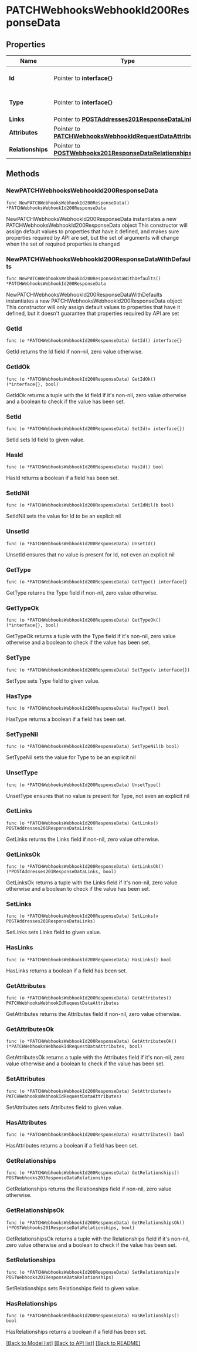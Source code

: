 # PATCHWebhooksWebhookId200ResponseData

## Properties

Name | Type | Description | Notes
------------ | ------------- | ------------- | -------------
**Id** | Pointer to **interface{}** | The resource&#39;s id | [optional] 
**Type** | Pointer to **interface{}** | The resource&#39;s type | [optional] 
**Links** | Pointer to [**POSTAddresses201ResponseDataLinks**](POSTAddresses201ResponseDataLinks.md) |  | [optional] 
**Attributes** | Pointer to [**PATCHWebhooksWebhookIdRequestDataAttributes**](PATCHWebhooksWebhookIdRequestDataAttributes.md) |  | [optional] 
**Relationships** | Pointer to [**POSTWebhooks201ResponseDataRelationships**](POSTWebhooks201ResponseDataRelationships.md) |  | [optional] 

## Methods

### NewPATCHWebhooksWebhookId200ResponseData

`func NewPATCHWebhooksWebhookId200ResponseData() *PATCHWebhooksWebhookId200ResponseData`

NewPATCHWebhooksWebhookId200ResponseData instantiates a new PATCHWebhooksWebhookId200ResponseData object
This constructor will assign default values to properties that have it defined,
and makes sure properties required by API are set, but the set of arguments
will change when the set of required properties is changed

### NewPATCHWebhooksWebhookId200ResponseDataWithDefaults

`func NewPATCHWebhooksWebhookId200ResponseDataWithDefaults() *PATCHWebhooksWebhookId200ResponseData`

NewPATCHWebhooksWebhookId200ResponseDataWithDefaults instantiates a new PATCHWebhooksWebhookId200ResponseData object
This constructor will only assign default values to properties that have it defined,
but it doesn't guarantee that properties required by API are set

### GetId

`func (o *PATCHWebhooksWebhookId200ResponseData) GetId() interface{}`

GetId returns the Id field if non-nil, zero value otherwise.

### GetIdOk

`func (o *PATCHWebhooksWebhookId200ResponseData) GetIdOk() (*interface{}, bool)`

GetIdOk returns a tuple with the Id field if it's non-nil, zero value otherwise
and a boolean to check if the value has been set.

### SetId

`func (o *PATCHWebhooksWebhookId200ResponseData) SetId(v interface{})`

SetId sets Id field to given value.

### HasId

`func (o *PATCHWebhooksWebhookId200ResponseData) HasId() bool`

HasId returns a boolean if a field has been set.

### SetIdNil

`func (o *PATCHWebhooksWebhookId200ResponseData) SetIdNil(b bool)`

 SetIdNil sets the value for Id to be an explicit nil

### UnsetId
`func (o *PATCHWebhooksWebhookId200ResponseData) UnsetId()`

UnsetId ensures that no value is present for Id, not even an explicit nil
### GetType

`func (o *PATCHWebhooksWebhookId200ResponseData) GetType() interface{}`

GetType returns the Type field if non-nil, zero value otherwise.

### GetTypeOk

`func (o *PATCHWebhooksWebhookId200ResponseData) GetTypeOk() (*interface{}, bool)`

GetTypeOk returns a tuple with the Type field if it's non-nil, zero value otherwise
and a boolean to check if the value has been set.

### SetType

`func (o *PATCHWebhooksWebhookId200ResponseData) SetType(v interface{})`

SetType sets Type field to given value.

### HasType

`func (o *PATCHWebhooksWebhookId200ResponseData) HasType() bool`

HasType returns a boolean if a field has been set.

### SetTypeNil

`func (o *PATCHWebhooksWebhookId200ResponseData) SetTypeNil(b bool)`

 SetTypeNil sets the value for Type to be an explicit nil

### UnsetType
`func (o *PATCHWebhooksWebhookId200ResponseData) UnsetType()`

UnsetType ensures that no value is present for Type, not even an explicit nil
### GetLinks

`func (o *PATCHWebhooksWebhookId200ResponseData) GetLinks() POSTAddresses201ResponseDataLinks`

GetLinks returns the Links field if non-nil, zero value otherwise.

### GetLinksOk

`func (o *PATCHWebhooksWebhookId200ResponseData) GetLinksOk() (*POSTAddresses201ResponseDataLinks, bool)`

GetLinksOk returns a tuple with the Links field if it's non-nil, zero value otherwise
and a boolean to check if the value has been set.

### SetLinks

`func (o *PATCHWebhooksWebhookId200ResponseData) SetLinks(v POSTAddresses201ResponseDataLinks)`

SetLinks sets Links field to given value.

### HasLinks

`func (o *PATCHWebhooksWebhookId200ResponseData) HasLinks() bool`

HasLinks returns a boolean if a field has been set.

### GetAttributes

`func (o *PATCHWebhooksWebhookId200ResponseData) GetAttributes() PATCHWebhooksWebhookIdRequestDataAttributes`

GetAttributes returns the Attributes field if non-nil, zero value otherwise.

### GetAttributesOk

`func (o *PATCHWebhooksWebhookId200ResponseData) GetAttributesOk() (*PATCHWebhooksWebhookIdRequestDataAttributes, bool)`

GetAttributesOk returns a tuple with the Attributes field if it's non-nil, zero value otherwise
and a boolean to check if the value has been set.

### SetAttributes

`func (o *PATCHWebhooksWebhookId200ResponseData) SetAttributes(v PATCHWebhooksWebhookIdRequestDataAttributes)`

SetAttributes sets Attributes field to given value.

### HasAttributes

`func (o *PATCHWebhooksWebhookId200ResponseData) HasAttributes() bool`

HasAttributes returns a boolean if a field has been set.

### GetRelationships

`func (o *PATCHWebhooksWebhookId200ResponseData) GetRelationships() POSTWebhooks201ResponseDataRelationships`

GetRelationships returns the Relationships field if non-nil, zero value otherwise.

### GetRelationshipsOk

`func (o *PATCHWebhooksWebhookId200ResponseData) GetRelationshipsOk() (*POSTWebhooks201ResponseDataRelationships, bool)`

GetRelationshipsOk returns a tuple with the Relationships field if it's non-nil, zero value otherwise
and a boolean to check if the value has been set.

### SetRelationships

`func (o *PATCHWebhooksWebhookId200ResponseData) SetRelationships(v POSTWebhooks201ResponseDataRelationships)`

SetRelationships sets Relationships field to given value.

### HasRelationships

`func (o *PATCHWebhooksWebhookId200ResponseData) HasRelationships() bool`

HasRelationships returns a boolean if a field has been set.


[[Back to Model list]](../README.md#documentation-for-models) [[Back to API list]](../README.md#documentation-for-api-endpoints) [[Back to README]](../README.md)


